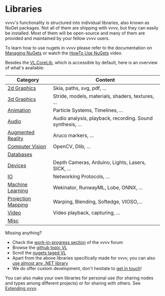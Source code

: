 # Libraries

vvvv's functionality is structured into individual libraries, also known as NuGet packages. Not all of them are shipping with vvvv, but they can easily be installed. Most of them will be open-source and many of them are provided and maintained by your fellow vvvv users.

To learn how to use nugets in vvvv please refer to the documentation on [Managing NuGets](../hde/managing-nugets.md) or watch the [HowTo Use NuGets](https://youtu.be/-U_kUQ3VDog) video.

Besides the [VL.CoreLib](corelib.md), which is accessible by default, here is an overview of what's available:

| Category | Content |
|---|---|
| [2d Graphics](graphics-2d.md) | Skia, paths, svg, pdf, ... |
| [3d Graphics](graphics-3d.md) | Stride, models, materials, shaders, textures, ... |
| [Animation](animation.md) | Particle Systems, Timelines, ... |
| [Audio](audio.md) | Audio analysis, playback, recording. Sound synthesis, ... |
| [Augmented Reality](augmentedreality.md) | Aruco markers, ... |
| [Computer Vision](computervision.md) | OpenCV, Dlib, ... |
| [Databases](databases.md) |  |
| [Devices](devices.md) | Depth Cameras, Arduino, Lights, Lasers, SICK, ... |
| [IO](io.md) | Networking Protocols, ... |
| [Machine Learning](machinelearning.md) | Wekinator, RunwayML, Lobe, ONNX, ... |
| [Projection Mapping](projectionmapping.md) | Warping, Blending, Softedge, VIOSO,...
| [Video](video.md) |  Video playback, capturing, ...|
| [Misc](misc.md) |  |

Missing anything? 
* Check the [work-in-progress section](https://forum.vvvv.org/c/wip/27) of the vvvv forum
* Browse the [github topic VL](https://github.com/topics/vl) 
* Scroll the [nugets taged VL](https://www.nuget.org/packages?packagetype=&sortby=created-desc&q=Tags%3A%22VL%22&prerel=True)
* Apart from the above libraries specifically made for vvvv, you can also [use almost any .NET library](../extending/using-net-libraries.md)
* We do offer custom development, don't hesitate to [get in touch](mailto:devvvvs@vvvv.org)!

You can also make your own libraries for personal use (for sharing nodes and types among different projects) or for sharing with others. See [Extending vvvv](../extending/overview.md).